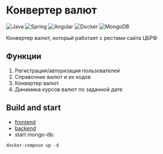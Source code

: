 # Конвертер валют
![Java](https://img.shields.io/badge/java-%23ED8B00.svg?style=for-the-badge&logo=java&logoColor=white)
![Spring](https://img.shields.io/badge/spring-%236DB33F.svg?style=for-the-badge&logo=spring&logoColor=white)
![Angular](https://img.shields.io/badge/angular-%23DD0031.svg?style=for-the-badge&logo=angular&logoColor=white)
![Docker](https://img.shields.io/badge/docker-%230db7ed.svg?style=for-the-badge&logo=docker&logoColor=white)
![MongoDB](https://img.shields.io/badge/MongoDB-%234ea94b.svg?style=for-the-badge&logo=mongodb&logoColor=white)

Конвертер валют, который работает с рестами сайта ЦБРФ

## Функции
1. Регистрация/авторизация пользователей
2. Справочник валют и их кодов 
3. Конвертер валют
4. Динамика курсов валют по заданной дате

## Build and start
- [frontend](https://github.com/EddDoubleD/cbrviewer/blob/master/front/README.md)
- [backend](https://github.com/EddDoubleD/cbrviewer/blob/master/backend/readme.md)
- start mongo-db:
```
docker-compose up -d
```
